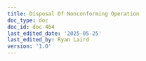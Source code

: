 ```yaml
---
title: Disposal Of Nonconforming Operation
doc_type: doc
doc_id: doc-464
last_edited_date: '2025-05-25'
last_edited_by: Ryan Laird
version: '1.0'
---
```



